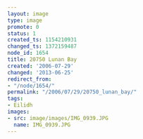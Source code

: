```yaml
---
layout: image
type: image
promote: 0
status: 1
created_ts: 1154210931
changed_ts: 1372159487
node_id: 1654
title: 20750 Lunan Bay
created: '2006-07-29'
changed: '2013-06-25'
redirect_from:
- "/node/1654/"
permalink: "/2006/07/29/20750_lunan_bay/"
tags:
- Eilidh
images:
- src: image/images/IMG_0939.JPG
  name: IMG_0939.JPG
---
```


